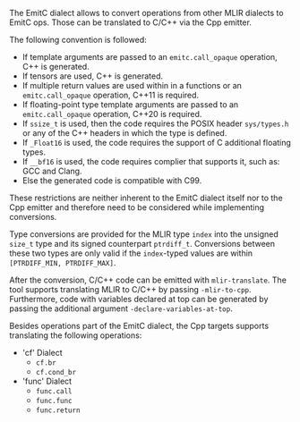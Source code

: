 The EmitC dialect allows to convert operations from other MLIR dialects to EmitC
ops. Those can be translated to C/C++ via the Cpp emitter.

The following convention is followed:

*   If template arguments are passed to an `emitc.call_opaque` operation, C++ is
    generated.
*   If tensors are used, C++ is generated.
*   If multiple return values are used within in a functions or an
    `emitc.call_opaque` operation, C++11 is required.
*   If floating-point type template arguments are passed to an `emitc.call_opaque`
    operation, C++20 is required.
*   If `ssize_t` is used, then the code requires the POSIX header `sys/types.h`
    or any of the C++ headers in which the type is defined.
*   If `_Float16` is used, the code requires the support of C additional
    floating types.
*   If `__bf16` is used, the code requires complier that supports it, such as:
    GCC and Clang.
*   Else the generated code is compatible with C99.

These restrictions are neither inherent to the EmitC dialect itself nor to the
Cpp emitter and therefore need to be considered while implementing conversions.

Type conversions are provided for the MLIR type `index` into the unsigned `size_t`
type and its signed counterpart `ptrdiff_t`. Conversions between these two types
are only valid if the `index`-typed values are within 
`[PTRDIFF_MIN, PTRDIFF_MAX]`.

After the conversion, C/C++ code can be emitted with `mlir-translate`. The tool
supports translating MLIR to C/C++ by passing `-mlir-to-cpp`. Furthermore, code
with variables declared at top can be generated by passing the additional
argument `-declare-variables-at-top`.

Besides operations part of the EmitC dialect, the Cpp targets supports
translating the following operations:

*   'cf' Dialect
    *   `cf.br`
    *   `cf.cond_br`
*   'func' Dialect
    *   `func.call`
    *   `func.func`
    *   `func.return`

